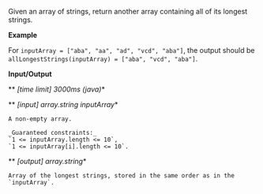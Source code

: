 Given an array of strings, return another array containing all of its longest strings.

**Example**

For `inputArray = ["aba", "aa", "ad", "vcd", "aba"]`, the output should be
`allLongestStrings(inputArray) = ["aba", "vcd", "aba"]`.

**Input/Output**

** *[time limit] 3000ms (java)**

** *[input] array.string inputArray**

    A non-empty array.

    _Guaranteed constraints:_
    `1 <= inputArray.length <= 10`,
    `1 <= inputArray[i].length <= 10`.

** *[output] array.string**

    Array of the longest strings, stored in the same order as in the `inputArray`.

